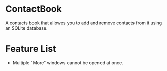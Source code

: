 # ContactBook
A contacts book that allowes you to add and remove contacts from it using an SQLite database.

# Feature List
- Multiple "More" windows cannot be opened at once.  
